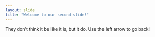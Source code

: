 ```yaml
---
layout: slide
title: "Welcome to our second slide!"
---
```

They don't think it be like it is, but it do.
Use the left arrow to go back!
